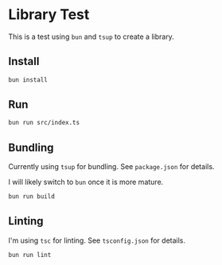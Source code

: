 # Library Test

This is a test using `bun` and `tsup` to create a library.

## Install

```bash
bun install
```

## Run

```bash
bun run src/index.ts
```

## Bundling

Currently using `tsup` for bundling. See `package.json` for details.

I will likely switch to `bun` once it is more mature.

```bash
bun run build
```

## Linting

I'm using `tsc` for linting. See `tsconfig.json` for details.

```bash
bun run lint
```
